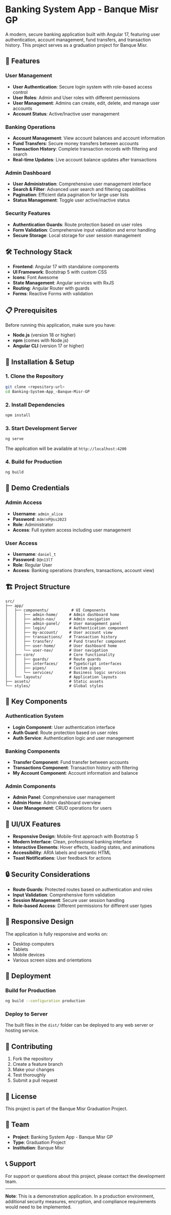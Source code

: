 # Banking System App - Banque Misr GP

A modern, secure banking application built with Angular 17, featuring user authentication, account management, fund transfers, and transaction history. This project serves as a graduation project for Banque Misr.

## 🚀 Features

### User Management
- **User Authentication**: Secure login system with role-based access control
- **User Roles**: Admin and User roles with different permissions
- **User Management**: Admins can create, edit, delete, and manage user accounts
- **Account Status**: Active/Inactive user management

### Banking Operations
- **Account Management**: View account balances and account information
- **Fund Transfers**: Secure money transfers between accounts
- **Transaction History**: Complete transaction records with filtering and search
- **Real-time Updates**: Live account balance updates after transactions

### Admin Dashboard
- **User Administration**: Comprehensive user management interface
- **Search & Filter**: Advanced user search and filtering capabilities
- **Pagination**: Efficient data pagination for large user lists
- **Status Management**: Toggle user active/inactive status

### Security Features
- **Authentication Guards**: Route protection based on user roles
- **Form Validation**: Comprehensive input validation and error handling
- **Secure Storage**: Local storage for user session management

## 🛠️ Technology Stack

- **Frontend**: Angular 17 with standalone components
- **UI Framework**: Bootstrap 5 with custom CSS
- **Icons**: Font Awesome
- **State Management**: Angular services with RxJS
- **Routing**: Angular Router with guards
- **Forms**: Reactive Forms with validation

## 📋 Prerequisites

Before running this application, make sure you have:

- **Node.js** (version 18 or higher)
- **npm** (comes with Node.js)
- **Angular CLI** (version 17 or higher)

## 🚀 Installation & Setup

### 1. Clone the Repository
```bash
git clone <repository-url>
cd Banking-System-App_-Banque-Misr-GP
```

### 2. Install Dependencies
```bash
npm install
```

### 3. Start Development Server
```bash
ng serve
```

The application will be available at `http://localhost:4200`

### 4. Build for Production
```bash
ng build
```

## 🔐 Demo Credentials

### Admin Access
- **Username**: `admin_alice`
- **Password**: `Adm!nP@ss2023`
- **Role**: Administrator
- **Access**: Full system access including user management

### User Access
- **Username**: `daniel_t`
- **Password**: `D@n13lT`
- **Role**: Regular User
- **Access**: Banking operations (transfers, transactions, account view)

## 🏗️ Project Structure

```
src/
├── app/
│   ├── components/          # UI Components
│   │   ├── admin-home/     # Admin dashboard home
│   │   ├── admin-nav/      # Admin navigation
│   │   ├── admin-panel/    # User management panel
│   │   ├── login/          # Authentication component
│   │   ├── my-account/     # User account view
│   │   ├── transactions/   # Transaction history
│   │   ├── transfer/       # Fund transfer component
│   │   ├── user-home/      # User dashboard home
│   │   └── user-nav/       # User navigation
│   ├── core/               # Core functionality
│   │   ├── guards/         # Route guards
│   │   ├── interfaces/     # TypeScript interfaces
│   │   ├── pipes/          # Custom pipes
│   │   └── services/       # Business logic services
│   └── layouts/            # Application layouts
├── assets/                 # Static assets
└── styles/                 # Global styles
```

## 🔧 Key Components

### Authentication System
- **Login Component**: User authentication interface
- **Auth Guard**: Route protection based on user roles
- **Auth Service**: Authentication logic and user management

### Banking Components
- **Transfer Component**: Fund transfer between accounts
- **Transactions Component**: Transaction history with filtering
- **My Account Component**: Account information and balance

### Admin Components
- **Admin Panel**: Comprehensive user management
- **Admin Home**: Admin dashboard overview
- **User Management**: CRUD operations for users

## 🎨 UI/UX Features

- **Responsive Design**: Mobile-first approach with Bootstrap 5
- **Modern Interface**: Clean, professional banking interface
- **Interactive Elements**: Hover effects, loading states, and animations
- **Accessibility**: ARIA labels and semantic HTML
- **Toast Notifications**: User feedback for actions

## 🔒 Security Considerations

- **Route Guards**: Protected routes based on authentication and roles
- **Input Validation**: Comprehensive form validation
- **Session Management**: Secure user session handling
- **Role-based Access**: Different permissions for different user types

## 📱 Responsive Design

The application is fully responsive and works on:
- Desktop computers
- Tablets
- Mobile devices
- Various screen sizes and orientations

## 🚀 Deployment

### Build for Production
```bash
ng build --configuration production
```

### Deploy to Server
The built files in the `dist/` folder can be deployed to any web server or hosting service.

## 🤝 Contributing

1. Fork the repository
2. Create a feature branch
3. Make your changes
4. Test thoroughly
5. Submit a pull request

## 📄 License

This project is part of the Banque Misr Graduation Project.

## 👥 Team

- **Project**: Banking System App - Banque Misr GP
- **Type**: Graduation Project
- **Institution**: Banque Misr

## 📞 Support

For support or questions about this project, please contact the development team.

---

**Note**: This is a demonstration application. In a production environment, additional security measures, encryption, and compliance requirements would need to be implemented.

